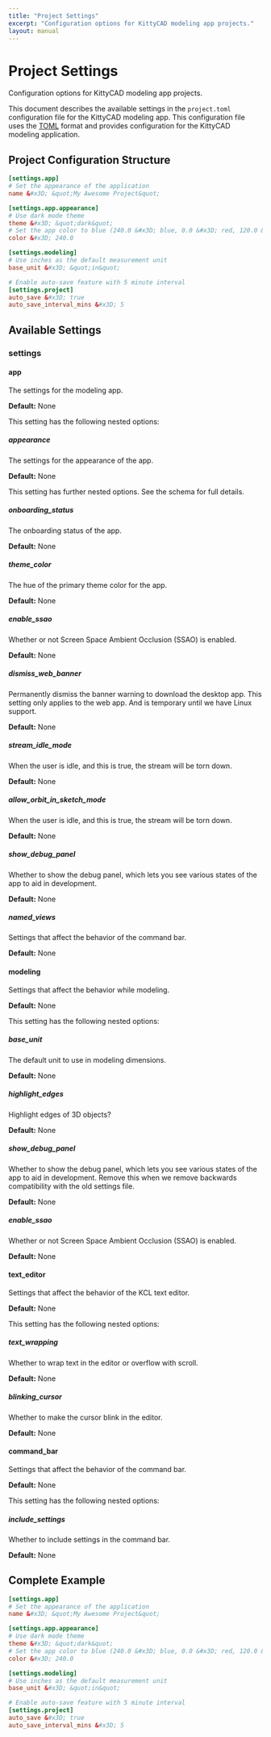 ```yaml
---
title: "Project Settings"
excerpt: "Configuration options for KittyCAD modeling app projects."
layout: manual
---
```


# Project Settings

Configuration options for KittyCAD modeling app projects.

This document describes the available settings in the `project.toml` configuration file for the KittyCAD modeling app. This configuration file uses the [TOML](https://toml.io) format and provides configuration for the KittyCAD modeling application.

## Project Configuration Structure

```toml
[settings.app]
# Set the appearance of the application
name &#x3D; &quot;My Awesome Project&quot;

[settings.app.appearance]
# Use dark mode theme
theme &#x3D; &quot;dark&quot; 
# Set the app color to blue (240.0 &#x3D; blue, 0.0 &#x3D; red, 120.0 &#x3D; green)
color &#x3D; 240.0

[settings.modeling]
# Use inches as the default measurement unit
base_unit &#x3D; &quot;in&quot;

# Enable auto-save feature with 5 minute interval
[settings.project]
auto_save &#x3D; true
auto_save_interval_mins &#x3D; 5

```

## Available Settings

### settings



#### app

The settings for the modeling app.


**Default:** None

This setting has the following nested options:

##### appearance

The settings for the appearance of the app.


**Default:** None

This setting has further nested options. See the schema for full details.
##### onboarding_status

The onboarding status of the app.


**Default:** None

##### theme_color

The hue of the primary theme color for the app.


**Default:** None

##### enable_ssao

Whether or not Screen Space Ambient Occlusion (SSAO) is enabled.


**Default:** None

##### dismiss_web_banner

Permanently dismiss the banner warning to download the desktop app. This setting only applies to the web app. And is temporary until we have Linux support.


**Default:** None

##### stream_idle_mode

When the user is idle, and this is true, the stream will be torn down.


**Default:** None

##### allow_orbit_in_sketch_mode

When the user is idle, and this is true, the stream will be torn down.


**Default:** None

##### show_debug_panel

Whether to show the debug panel, which lets you see various states of the app to aid in development.


**Default:** None

##### named_views

Settings that affect the behavior of the command bar.


**Default:** None


#### modeling

Settings that affect the behavior while modeling.


**Default:** None

This setting has the following nested options:

##### base_unit

The default unit to use in modeling dimensions.


**Default:** None

##### highlight_edges

Highlight edges of 3D objects?


**Default:** None

##### show_debug_panel

Whether to show the debug panel, which lets you see various states of the app to aid in development. Remove this when we remove backwards compatibility with the old settings file.


**Default:** None

##### enable_ssao

Whether or not Screen Space Ambient Occlusion (SSAO) is enabled.


**Default:** None


#### text_editor

Settings that affect the behavior of the KCL text editor.


**Default:** None

This setting has the following nested options:

##### text_wrapping

Whether to wrap text in the editor or overflow with scroll.


**Default:** None

##### blinking_cursor

Whether to make the cursor blink in the editor.


**Default:** None


#### command_bar

Settings that affect the behavior of the command bar.


**Default:** None

This setting has the following nested options:

##### include_settings

Whether to include settings in the command bar.


**Default:** None




## Complete Example

```toml
[settings.app]
# Set the appearance of the application
name &#x3D; &quot;My Awesome Project&quot;

[settings.app.appearance]
# Use dark mode theme
theme &#x3D; &quot;dark&quot; 
# Set the app color to blue (240.0 &#x3D; blue, 0.0 &#x3D; red, 120.0 &#x3D; green)
color &#x3D; 240.0

[settings.modeling]
# Use inches as the default measurement unit
base_unit &#x3D; &quot;in&quot;

# Enable auto-save feature with 5 minute interval
[settings.project]
auto_save &#x3D; true
auto_save_interval_mins &#x3D; 5

```